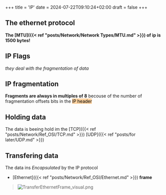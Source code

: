 +++
title = 'IP'
date = 2024-07-22T09:10:24+02:00
draft = false
+++

## The ethernet protocol
**The [MTU]({{< ref "posts/Network/Network Types/MTU.md" >}}) of ip is 1500 bytes!**
## IP Flags
*they deal with the fragmentation of data*

## IP fragmentation
**Fragments are always in multiples of 8**
becouse of the number of fragmentation
offsets bits in the <mark style="background: #FFB86CA6;">IP header</mark>

## Holding data 
The data is beeing hold im the [TCP]({{< ref "posts/Network/Ref_OSI/TCP.md" >}}) [UDP]({{< ref "posts/for later/UDP.md" >}}) 

## Transfering data 
The data ins *Encapsulated* by the IP protocol
- [Ethernet]({{< ref "posts/Network/Ref_OSI/Ethernet.md" >}})  **frame**
>![TransferEthernetFrame_visual.png](/Notes/TransferEthernetFrame_visual.png)
